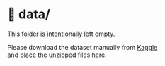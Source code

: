 # 📁 data/

This folder is intentionally left empty.

Please download the dataset manually from [Kaggle](https://www.kaggle.com/datasets/soumendraprasad/sound-of-114-species-of-birds-till-2022)  
and place the unzipped files here.

